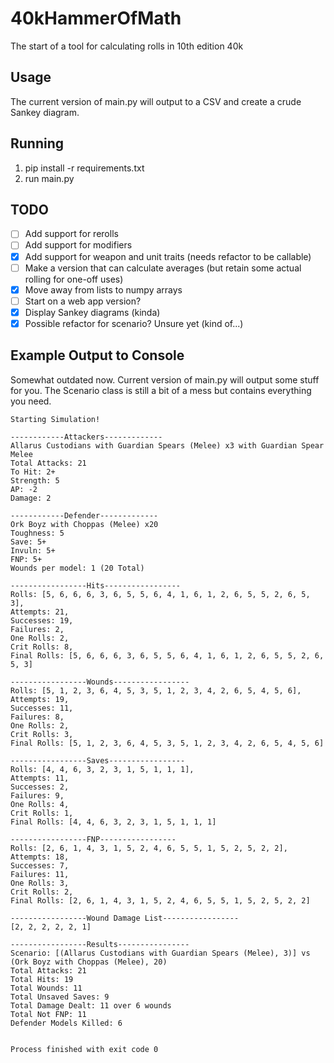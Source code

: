 # 40kHammerOfMath

The start of a tool for calculating rolls in 10th edition 40k

## Usage

The current version of main.py will output to a CSV and create a crude Sankey diagram.

## Running

1. pip install -r requirements.txt
2. run main.py

## TODO

- [ ] Add support for rerolls
- [ ] Add support for modifiers
- [x] Add support for weapon and unit traits (needs refactor to be callable)
- [ ] Make a version that can calculate averages (but retain some actual rolling for one-off uses)
- [x] Move away from lists to numpy arrays
- [ ] Start on a web app version?
- [x] Display Sankey diagrams (kinda)
- [x] Possible refactor for scenario? Unsure yet (kind of...)

## Example Output to Console

Somewhat outdated now. Current version of main.py will output some stuff for you.
The Scenario class is still a bit of a mess but contains everything you need.

```commandline
Starting Simulation!

------------Attackers-------------
Allarus Custodians with Guardian Spears (Melee) x3 with Guardian Spear Melee
Total Attacks: 21
To Hit: 2+
Strength: 5
AP: -2
Damage: 2

------------Defender-------------
Ork Boyz with Choppas (Melee) x20
Toughness: 5
Save: 5+
Invuln: 5+
FNP: 5+
Wounds per model: 1 (20 Total)

-----------------Hits-----------------
Rolls: [5, 6, 6, 6, 3, 6, 5, 5, 6, 4, 1, 6, 1, 2, 6, 5, 5, 2, 6, 5, 3],
Attempts: 21,
Successes: 19,
Failures: 2,
One Rolls: 2,
Crit Rolls: 8,
Final Rolls: [5, 6, 6, 6, 3, 6, 5, 5, 6, 4, 1, 6, 1, 2, 6, 5, 5, 2, 6, 5, 3]

-----------------Wounds-----------------
Rolls: [5, 1, 2, 3, 6, 4, 5, 3, 5, 1, 2, 3, 4, 2, 6, 5, 4, 5, 6],
Attempts: 19,
Successes: 11,
Failures: 8,
One Rolls: 2,
Crit Rolls: 3,
Final Rolls: [5, 1, 2, 3, 6, 4, 5, 3, 5, 1, 2, 3, 4, 2, 6, 5, 4, 5, 6]

-----------------Saves-----------------
Rolls: [4, 4, 6, 3, 2, 3, 1, 5, 1, 1, 1],
Attempts: 11,
Successes: 2,
Failures: 9,
One Rolls: 4,
Crit Rolls: 1,
Final Rolls: [4, 4, 6, 3, 2, 3, 1, 5, 1, 1, 1]

-----------------FNP-----------------
Rolls: [2, 6, 1, 4, 3, 1, 5, 2, 4, 6, 5, 5, 1, 5, 2, 5, 2, 2],
Attempts: 18,
Successes: 7,
Failures: 11,
One Rolls: 3,
Crit Rolls: 2,
Final Rolls: [2, 6, 1, 4, 3, 1, 5, 2, 4, 6, 5, 5, 1, 5, 2, 5, 2, 2]

-----------------Wound Damage List-----------------
[2, 2, 2, 2, 2, 1]

-----------------Results----------------
Scenario: [(Allarus Custodians with Guardian Spears (Melee), 3)] vs (Ork Boyz with Choppas (Melee), 20)
Total Attacks: 21
Total Hits: 19
Total Wounds: 11
Total Unsaved Saves: 9
Total Damage Dealt: 11 over 6 wounds
Total Not FNP: 11
Defender Models Killed: 6


Process finished with exit code 0
```
